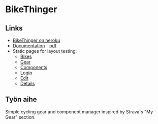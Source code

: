 # BikeThinger

## Links

* [BikeThinger on heroku](https://bikethinger.herokuapp.com)
* [Documentation](/doc/documentation.md) - [pdf](/doc/documentation.pdf)
* Static pages for layout testing:
  * [Bikes](https://bikethinger.herokuapp.com/bikes)
  * [Gear](https://bikethinger.herokuapp.com/gear)
  * [Components](https://bikethinger.herokuapp.com/components)
  * [Login](https://bikethinger.herokuapp.com/login)
  * [Edit](https://bikethinger.herokuapp.com/edit)
  * [Details](https://bikethinger.herokuapp.com/details)

## Työn aihe

Simple cycling gear and component manager inspired by Strava's "My Gear" section.
